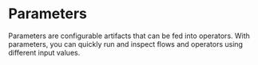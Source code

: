 # Parameters

Parameters are configurable artifacts that can be fed into operators. With parameters, you can quickly run and inspect 
flows and operators using different input values.

